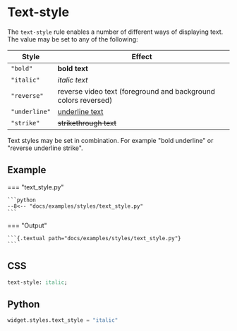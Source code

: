 # Text-style

The `text-style` rule enables a number of different ways of displaying text. The value may be set to any of the following:

| Style         | Effect                                                         |
| ------------- | -------------------------------------------------------------- |
| `"bold"`      | **bold text**                                                  |
| `"italic"`    | _italic text_                                                  |
| `"reverse"`   | reverse video text (foreground and background colors reversed) |
| `"underline"` | <u>underline text</u>                                          |
| `"strike"`    | <s>strikethrough text</s>                                      |

Text styles may be set in combination. For example "bold underline" or "reverse underline strike".

## Example

=== "text_style.py"

    ```python
    --8<-- "docs/examples/styles/text_style.py"
    ```

=== "Output"

    ```{.textual path="docs/examples/styles/text_style.py"}
    ```

## CSS

```sass
text-style: italic;
```

## Python

```python
widget.styles.text_style = "italic"
```
